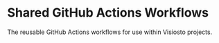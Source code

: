 # Shared GitHub Actions Workflows

The reusable GitHub Actions workflows for use within Visiosto projects.
